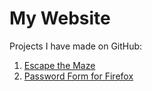 # My Website

Projects I have made on GitHub:
1. [Escape the Maze](https://github.com/joshlsastro/Escape_The_Maze)
2. [Password Form for Firefox](password_form.md)
